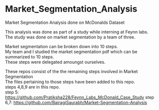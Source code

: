 # Market_Segmentation_Analysis
Market Segmentation Analysis done on McDonalds Dataset

This analysis was done as part of a study while interning at Feynn labs.<br/>
The study was done on market segmentation by a team of three. <br/>

Market segmentation can be broken down into 10 steps. <br/>
My team and I studied the market segmentation pdf which can be summarized to 10 steps.<br/>
These steps were delegated amoungst ourselves.

These repos consist of the the remaining steps involved in Market Segmentation<br/>
The files pertaining to those steps have been added to this repo. <br/>
steps 4,8,9 are in this repo. <br/>
step 5: https://github.com/Pratiksha228/Feynn_Labs_McDonald_Case_Study
step 6,7: https://github.com/BairagiSaurabh/Market-Segmentation-Analysis
